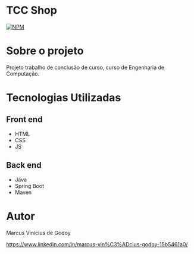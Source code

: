 # TCC Shop
[![NPM](https://img.shields.io/npm/l/react)](https://github.com/MarcusViniciusGodoy/Desafio-Componentes-e-Inje-o-de-depend-ncia/blob/main/LICENSE)

# Sobre o projeto

Projeto trabalho de conclusão de curso, curso de Engenharia de Computação.


# Tecnologias Utilizadas
## Front end
- HTML
- CSS
- JS

## Back end
- Java
- Spring Boot
- Maven

# Autor
Marcus Vinícius de Godoy 

https://www.linkedin.com/in/marcus-vin%C3%ADcius-godoy-15b5461a0/
